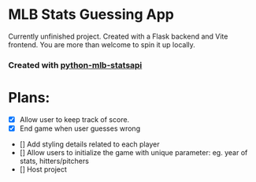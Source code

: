 # MLB Stats Guessing App

Currently unfinished project. Created with a Flask backend and Vite frontend. You are more than welcome to spin it up locally.

### Created with [python-mlb-statsapi](https://github.com/zero-sum-seattle/python-mlb-statsapi)

# Plans:
- [x] Allow user to keep track of score.
- [x] End game when user guesses wrong
- [] Add styling details related to each player
- [] Allow users to initialize the game with unique parameter: eg. year of stats, hitters/pitchers
- [] Host project

